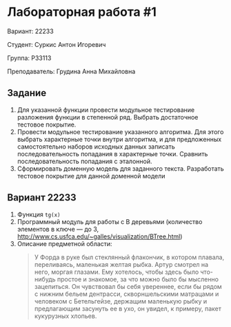 # Лабораторная работа #1

Вариант: 22233

Студент: Суркис Антон Игоревич

Группа: P33113

Преподаватель: Грудина Анна Михайловна

## Задание

1. Для указанной функции провести модульное тестирование разложения функции в степенной ряд. Выбрать достаточное
   тестовое покрытие.
1. Провести модульное тестирование указанного алгоритма. Для этого выбрать характерные точки внутри алгоритма, и для
   предложенных самостоятельно наборов исходных данных записать последовательность попадания в характерные точки.
   Сравнить последовательность попадания с эталонной.
1. Сформировать доменную модель для заданного текста. Разработать тестовое покрытие для данной доменной модели

## Вариант 22233

1. Функция `tg(x)`
1. Программный модуль для работы c B деревьями (количество элементов в ключе &mdash; до 3,
   http://www.cs.usfca.edu/~galles/visualization/BTree.html)
1. Описание предметной области:
   > У Форда в руке был стеклянный флакончик, в котором плавала, переливаясь, маленькая желтая рыбка. Артур смотрел на него, моргая глазами. Ему хотелось, чтобы здесь было что-нибудь простое и знакомое, за что можно было бы мысленно зацепиться. Он чувствовал бы себя увереннее, если бы рядом с нижним бельем дентрасси, скворншельскими матрацами и человеком с Бетельгейзе, держащим маленькую рыбку и предлагающим засунуть ее в ухо, он увидел, к примеру, пакет кукурузных хлопьев. 

